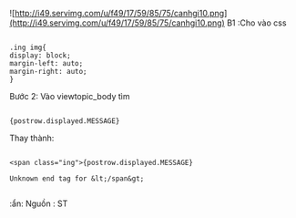 ![http://i49.servimg.com/u/f49/17/59/85/75/canhgi10.png](http://i49.servimg.com/u/f49/17/59/85/75/canhgi10.png)
B1 :Cho vào css

```

.ing img{
display: block;
margin-left: auto;
margin-right: auto;
}

```
Bước 2:
Vào viewtopic\_body tìm

```

{postrow.displayed.MESSAGE}
```

Thay thành:

```

<span class="ing">{postrow.displayed.MESSAGE}

Unknown end tag for &lt;/span&gt;


```

:ẩn:
Nguồn : ST